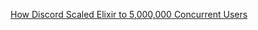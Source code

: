 [How Discord Scaled Elixir to 5,000,000 Concurrent Users](https://blog.discordapp.com/scaling-elixir-f9b8e1e7c29b)